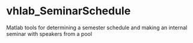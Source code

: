 # vhlab_SeminarSchedule
Matlab tools for determining a semester schedule and making an internal seminar with speakers from a pool
